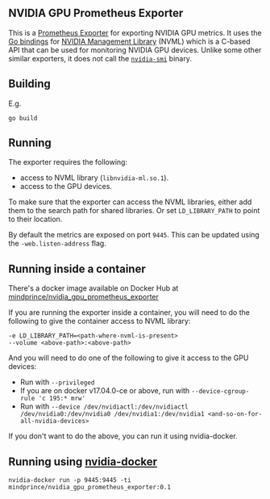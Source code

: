 NVIDIA GPU Prometheus Exporter
------------------------------

This is a [Prometheus Exporter](https://prometheus.io/docs/instrumenting/exporters/) for
exporting NVIDIA GPU metrics. It uses the [Go bindings](https://github.com/mindprince/gonvml)
for [NVIDIA Management Library](https://developer.nvidia.com/nvidia-management-library-nvml)
(NVML) which is a C-based API that can be used for monitoring NVIDIA GPU devices.
Unlike some other similar exporters, it does not call the
[`nvidia-smi`](https://developer.nvidia.com/nvidia-system-management-interface) binary.

## Building

E.g.
```
go build
```

## Running

The exporter requires the following:
- access to NVML library (`libnvidia-ml.so.1`).
- access to the GPU devices.

To make sure that the exporter can access the NVML libraries, either add them
to the search path for shared libraries. Or set `LD_LIBRARY_PATH` to point to
their location.

By default the metrics are exposed on port `9445`. This can be updated using
the `-web.listen-address` flag.

## Running inside a container

There's a docker image available on Docker Hub at
[mindprince/nvidia_gpu_prometheus_exporter](https://hub.docker.com/r/mindprince/nvidia_gpu_prometheus_exporter/)

If you are running the exporter inside a container, you will need to do the
following to give the container access to NVML library:
```
-e LD_LIBRARY_PATH=<path-where-nvml-is-present>
--volume <above-path>:<above-path>
```

And you will need to do one of the following to give it access to the GPU
devices:
- Run with `--privileged`
- If you are on docker v17.04.0-ce or above, run with `--device-cgroup-rule 'c 195:* mrw'`
- Run with `--device /dev/nvidiactl:/dev/nvidiactl /dev/nvidia0:/dev/nvidia0 /dev/nvidia1:/dev/nvidia1 <and-so-on-for-all-nvidia-devices>`

If you don't want to do the above, you can run it using nvidia-docker.

## Running using [nvidia-docker](https://github.com/NVIDIA/nvidia-docker)

```
nvidia-docker run -p 9445:9445 -ti mindprince/nvidia_gpu_prometheus_exporter:0.1
```
